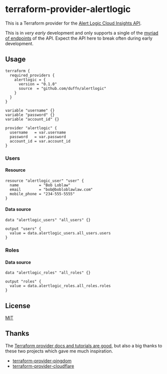 # terraform-provider-alertlogic

This is a Terraform provider for the [Alert Logic Cloud Insights API](https://console.cloudinsight.alertlogic.com/api/#/).

This is in _very early_ development and only supports a single of the [myriad of endpoints](https://console.cloudinsight.alertlogic.com/api/#/) of the API. Expect the API here to break often during early development.

## Usage

```hcl
terraform {
  required_providers {
    alertlogic = {
      version = "0.1.0"
      source  = "github.com/duffn/alertlogic"
    }
  }
}

variable "username" {}
variable "password" {}
variable "account_id" {}

provider "alertlogic" {
  username   = var.username
  password   = var.password
  account_id = var.account_id
}
```

### Users

#### Resource

```hcl
resource "alertlogic_user" "user" {
  name         = "Bob Loblaw"
  email        = "bob@bobloblawlaw.com"
  mobile_phone = "234-555-5555"
}
```

#### Data source

```hcl
data "alertlogic_users" "all_users" {}

output "users" {
  value = data.alertlogic_users.all_users.users
}
```

### Roles

#### Data source

```hcl
data "alertlogic_roles" "all_roles" {}

output "roles" {
  value = data.alertlogic_roles.all_roles.roles
}
```

## License

[MIT](https://opensource.org/licenses/MIT)

## Thanks

The [Terraform provider docs and tutorials are good](https://learn.hashicorp.com/tutorials/terraform/provider-setup), but also a big thanks to these two projects which gave me much inspiration.

- [terraform-provider-pingdom](https://github.com/russellcardullo/terraform-provider-pingdom)
- [terraform-provider-cloudflare](https://github.com/cloudflare/terraform-provider-cloudflare)
